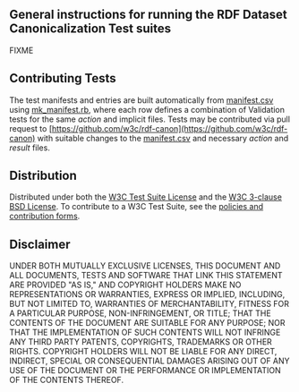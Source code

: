 ## General instructions for running the RDF Dataset Canonicalization Test suites
FIXME

## Contributing Tests
The test manifests and entries are built automatically from
[manifest.csv](manifest.csv) using [mk_manifest.rb](mk_manifest.rb),
where each row defines a combination of Validation tests for the same
_action_ and implicit files.
Tests may be contributed via pull request to
[https://github.com/w3c/rdf-canon](https://github.com/w3c/rdf-canon)
with suitable changes to the
[manifest.csv](manifest.csv) and necessary _action_ and _result_ files. 

## Distribution
Distributed under both the
[W3C Test Suite License](http://www.w3.org/Consortium/Legal/2008/04-testsuite-license)
and the
[W3C 3-clause BSD License](http://www.w3.org/Consortium/Legal/2008/03-bsd-license).
To contribute to a W3C Test Suite, see the
[policies and contribution forms](http://www.w3.org/2004/10/27-testcases).

## Disclaimer
UNDER BOTH MUTUALLY EXCLUSIVE LICENSES, THIS DOCUMENT AND ALL DOCUMENTS,
TESTS AND SOFTWARE THAT LINK THIS STATEMENT ARE PROVIDED "AS IS,"
AND COPYRIGHT HOLDERS MAKE NO REPRESENTATIONS OR WARRANTIES,
EXPRESS OR IMPLIED, INCLUDING, BUT NOT LIMITED TO,
WARRANTIES OF MERCHANTABILITY, FITNESS FOR A PARTICULAR PURPOSE,
NON-INFRINGEMENT, OR TITLE;
THAT THE CONTENTS OF THE DOCUMENT ARE SUITABLE FOR ANY PURPOSE;
NOR THAT THE IMPLEMENTATION OF SUCH CONTENTS
WILL NOT INFRINGE ANY THIRD PARTY PATENTS,
COPYRIGHTS, TRADEMARKS OR OTHER RIGHTS.
COPYRIGHT HOLDERS WILL NOT BE LIABLE FOR ANY DIRECT, INDIRECT, SPECIAL
OR CONSEQUENTIAL DAMAGES ARISING OUT OF ANY USE OF THE DOCUMENT
OR THE PERFORMANCE OR IMPLEMENTATION OF THE CONTENTS THEREOF.

